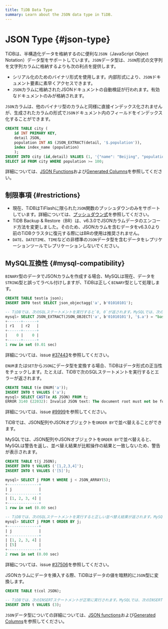 ```yaml
---
title: TiDB Data Type
summary: Learn about the JSON data type in TiDB.
---
```


# JSON Type {#json-type}

TiDBは、半構造化データを格納するのに便利な`JSON`（JavaScript Object Notation）データ型をサポートしています。`JSON`データ型は、`JSON`形式の文字列を文字列カラムに格納するよりも次の利点を提供します。

- シリアル化のためのバイナリ形式を使用します。内部形式により、`JSON`ドキュメント要素に素早くアクセスできます。
- `JSON`カラムに格納されたJSONドキュメントの自動検証が行われます。有効なドキュメントのみが格納されます。

`JSON`カラムは、他のバイナリ型のカラムと同様に直接インデックス化されませんが、生成されたカラムの形式で`JSON`ドキュメント内のフィールドをインデックス化することができます。

```sql
CREATE TABLE city (
    id INT PRIMARY KEY,
    detail JSON,
    population INT AS (JSON_EXTRACT(detail, '$.population')),
    index index_name (population)
    );
INSERT INTO city (id,detail) VALUES (1, '{"name": "Beijing", "population": 100}');
SELECT id FROM city WHERE population >= 100;
```

詳細については、[JSON Functions](/functions-and-operators/json-functions.md)および[Generated Columns](/generated-columns.md)を参照してください。

## 制限事項 {#restrictions}

- 現在、TiDBはTiFlashに限られた`JSON`関数のプッシュダウンのみをサポートしています。詳細については、[プッシュダウン式](/tiflash/tiflash-supported-pushdown-calculations.md#push-down-expressions)を参照してください。
- TiDB Backup & Restore（BR）は、v6.3.0でJSONカラムデータのエンコード方法を変更しました。そのため、JSONカラムを含むデータをv6.3.0より前のTiDBクラスタに復元する際にはBRの使用は推奨されません。
- `DATE`、`DATETIME`、`TIME`などの非標準の`JSON`データ型を含むデータをレプリケーションツールでレプリケーションしないでください。

## MySQL互換性 {#mysql-compatibility}

`BINARY`型のデータでJSONカラムを作成する場合、MySQLは現在、データを`STRING`型と誤ってラベル付けしますが、TiDBは正しく`BINARY`型として処理します。

```sql
CREATE TABLE test(a json);
INSERT INTO test SELECT json_objectagg('a', b'01010101');

-- TiDBでは、次のSQLステートメントを実行すると`0, 0`が返されます。MySQLでは、次のSQLステートメントを実行すると`0, 1`が返されます。
mysql> SELECT JSON_EXTRACT(JSON_OBJECT('a', b'01010101'), '$.a') = "base64:type15:VQ==" AS r1, JSON_EXTRACT(a, '$.a') = "base64:type15:VQ==" AS r2 FROM test;
+------+------+
| r1   | r2   |
+------+------+
|    0 |    0 |
+------+------+
1 row in set (0.01 sec)
```

詳細については、issue [#37443](https://github.com/pingcap/tidb/issues/37443)を参照してください。

`ENUM`または`SET`から`JSON`にデータ型を変換する場合、TiDBはデータ形式の正当性をチェックします。たとえば、TiDBで次のSQLステートメントを実行するとエラーが返されます。

```sql
CREATE TABLE t(e ENUM('a'));
INSERT INTO t VALUES ('a');
mysql> SELECT CAST(e AS JSON) FROM t;
ERROR 3140 (22032): Invalid JSON text: The document root must not be followed by other values.
```

詳細については、issue [#9999](https://github.com/pingcap/tidb/issues/9999)を参照してください。

TiDBでは、JSON配列やJSONオブジェクトを`ORDER BY`で並べ替えることができます。

MySQLでは、JSON配列やJSONオブジェクトを`ORDER BY`で並べ替えると、MySQLは警告を返し、並べ替え結果が比較操作の結果と一致しないため、警告が表示されます。

```sql
CREATE TABLE t(j JSON);
INSERT INTO t VALUES ('[1,2,3,4]');
INSERT INTO t VALUES ('[5]');

mysql> SELECT j FROM t WHERE j < JSON_ARRAY(5);
+--------------+
| j            |
+--------------+
| [1, 2, 3, 4] |
+--------------+
1 row in set (0.00 sec)

-- TiDBでは、次のSQLステートメントを実行すると正しい並べ替え結果が返されます。MySQLでは、次のSQLステートメントを実行すると"This version of MySQL doesn't yet support 'sorting of non-scalar JSON values'."警告が表示され、並べ替え結果が`<`の比較結果と一致しないため、一貫性がありません。
mysql> SELECT j FROM t ORDER BY j;
+--------------+
| j            |
+--------------+
| [1, 2, 3, 4] |
| [5]          |
+--------------+
2 rows in set (0.00 sec)
```

詳細については、issue [#37506](https://github.com/pingcap/tidb/issues/37506)を参照してください。

JSONカラムにデータを挿入する際、TiDBはデータの値を暗黙的に`JSON`型に変換します。

```sql
CREATE TABLE t(col JSON);

-- TiDBでは、次のINSERTステートメントが正常に実行されます。MySQLでは、次のINSERTステートメントを実行すると"Invalid JSON text"エラーが返されます。
INSERT INTO t VALUES (3);
```

`JSON`データ型についての詳細については、[JSON functions](/functions-and-operators/json-functions.md)および[Generated Columns](/generated-columns.md)を参照してください。
